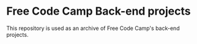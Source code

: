 # Free Code Camp Back-end projects
This repository is used as an archive of Free Code Camp's back-end projects. 